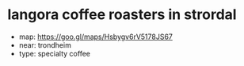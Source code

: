 # langora coffee roasters in strordal

- map: https://goo.gl/maps/Hsbygv6rV5178JS67
- near: trondheim
- type: specialty coffee


 
